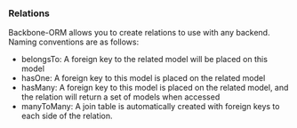 ### Relations

Backbone-ORM allows you to create relations to use with any backend. Naming conventions are as follows:

* belongsTo: A foreign key to the related model will be placed on this model
* hasOne: A foreign key to this model is placed on the related model
* hasMany: A foreign key to this model is placed on the related model, and the relation will return a set of models when accessed
* manyToMany: A join table is automatically created with foreign keys to each side of the relation.

